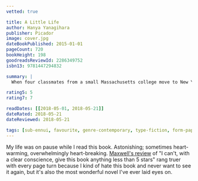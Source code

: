 ```yaml
---
vetted: true

title: A Little Life
author: Hanya Yanagihara
publisher: Picador
image: cover.jpg
dateBookPublished: 2015-01-01
pageCount: 720
bookHeight: 198
goodreadsReviewId: 2286349752
isbn13: 9781447294832

summary: |
  When four classmates from a small Massachusetts college move to New York to make their way, they're broke, adrift, and buoyed only by their friendship and ambition. There is kind, handsome Willem, an aspiring actor; JB, a quick-witted, sometimes cruel Brooklyn-born painter seeking entry to the art world; Malcolm, a frustrated architect at a prominent firm; and withdrawn, brilliant, enigmatic Jude, who serves as their centre of gravity. Over the decades, their relationships deepen and darken, tinged by addiction, success, and pride. Yet their greatest challenge, each comes to realize, is Jude himself, by midlife a terrifyingly talented litigator yet an increasingly broken man, his mind and body scarred by an unspeakable childhood, and haunted by what he fears is a degree of trauma that he’ll not only be unable to overcome — but that will define his life forever.

rating5: 5
rating7: 7

readDates: [[2018-05-01, 2018-05-21]]
dateRated: 2018-05-21
dateReviewed: 2018-05-21

tags: [sub-ennui, favourite, genre-contemporary, type-fiction, form-paperback]
---
```


My life was on pause while I read this book. Astonishing; sometimes heart-warming, overwhelmingly heart-breaking. [Maxwell's review](https://www.goodreads.com/review/show/1197061477) of "I can't, with a clear conscience, give this book anything less than 5 stars" rang truer with every page turn because I kind of hate this book and never want to see it again, but it's also the most wonderful novel I've ever laid eyes on.
